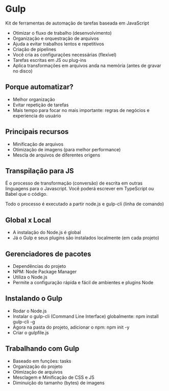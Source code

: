 # Gulp

Kit de ferramentas de automação de tarefas baseada em JavaScript

- Otimizar o fluxo de trabalho (desenvolvimento)
- Organização e orquestração de arquivos
- Ajuda a evitar trabalhos lentos e repetitivos
- Criação de pipelines
- Você cria as configurações necessárias (flexível)
- Tarefas escritas em JS ou plug-ins
- Aplica transformações em arquivos anda na memória (antes de gravar no disco)

## Porque automatizar?
- Melhor organização
- Evitar repetição de tarefas
- Mais tempo para focar no mais importante: regras de negócios e experiencia do usuário

## Principais recursos
- Minificação de arquivos
- Otimização de imagens (para melhor performance)
- Mescla de arquivos de diferentes origens

## Transpilação para JS
É o processo de transformação (conversão) de escrita em outras linguagens para o Javascript. Você poderá escrever em TypeScript ou Babel que o código.

Todo o processo é executado a partir node.js e gulp-cli (linha de comando)

## Global x Local
- A instalação do Node.js é global
- Já o Gulp e seus plugins são instalados localmente (em cada projeto)

## Gerenciadores de pacotes 
- Dependências do projeto
- NPM: Node Package Manager
- Utiliza o Node.js
- Permite a configuração rápida e fácil de ambientes e plugins Node

## Instalando o Gulp
- Rodar o Node.js
- Instalar o gulp-cli (Command Line Interface) globalmente: npm install gulp-cli -g
- Agora na pasta do projeto, adicionar o npm: npm init -y
- Criar o gulpfile.js

## Trabalhando com Gulp
- Baseado em funções: tasks
- Organização do projeto
- Otimização de arquivos
- Mesclagem e Minificação de CSS e JS
- Diminuição do tamanho (bytes) de imagens